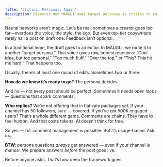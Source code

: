 ```yaml
---
title: "Critics. Personas. Again"
description: Discover how MAUGLI uses target personas as critics to refine content through multiple editing rounds, ensuring authentic engagement before publication—with optional comment management services available for channels of all sizes.
---
```

Neural networks aren’t magic. Let’s be real: sometimes a creator goes too far—overdoes the voice, the style, the ego. But even top-tier copywriters rarely nail a post on draft one. Feedback isn’t optional.

In a traditional team, the draft goes to an editor. In MAUGLI, we route it to another “target persona.” That voice gives raw, honest reactions: “Cool idea, but too personal,” “Too much fluff,” “Over the top,” or “This? This hit me hard.” That happens too.

Usually, there’s at least one round of edits. Sometimes two or three.

**How do we know it’s ready to go?** The persona decides.

And no — not every post should be perfect. Sometimes it needs *open loops* — questions that spark comments.

**Who replies?** We’re not offering that in flat-rate packages yet. If your channel has 50 followers, sure — covered. If you’ve got 500K engaged users? That’s a whole different game. Comments are chains. They have to feel *human*. And that costs tokens. AI doesn’t think for free.

So yes — full comment management is possible. But it’s usage-based. Ask us.

**BTW**: persona questions *always* get answered — even if your channel is manual. We prepare answers *before* the post goes live.

Before anyone asks. That’s how deep the framework goes.
